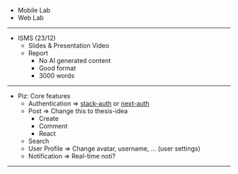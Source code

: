 - Mobile Lab
- Web Lab
---
- ISMS (23/12)
	- Slides & Presentation Video
	- Report
		- No AI generated content
		- Good format
		- 3000 words
---
- Piz: Core features
	- Authentication => [stack-auth](https://docs.stack-auth.com/getting-started/setup) or [next-auth](https://authjs.dev/getting-started/installation)
	- Post => Change this to thesis-idea
		- Create
		- Comment
		- React
	- Search
	- User Profile => Change avatar, username, ... (user settings)
	- Notification => Real-time noti?
---
